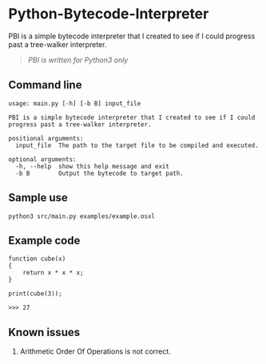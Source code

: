 # Python-Bytecode-Interpreter

PBI is a simple bytecode interpreter that I created to see if I could progress past a tree-walker interpreter.

>*PBI is written for Python3 only*

## Command line
```
usage: main.py [-h] [-b B] input_file

PBI is a simple bytecode interpreter that I created to see if I could progress past a tree-walker interpreter.

positional arguments:
  input_file  The path to the target file to be compiled and executed.

optional arguments:
  -h, --help  show this help message and exit
  -b B        Output the bytecode to target path.
```

## Sample use
`python3 src/main.py examples/example.osxl`

## Example code
```JS
function cube(x)
{
    return x * x * x;
}

print(cube(3));
```

`>>> 27`

## Known issues
 1. Arithmetic Order Of Operations is not correct.
